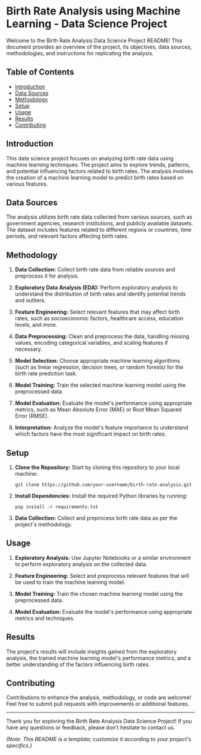# Birth Rate Analysis using Machine Learning - Data Science Project

Welcome to the Birth Rate Analysis Data Science Project README! This document provides an overview of the project, its objectives, data sources, methodologies, and instructions for replicating the analysis.

## Table of Contents

- [Introduction](#introduction)
- [Data Sources](#data-sources)
- [Methodology](#methodology)
- [Setup](#setup)
- [Usage](#usage)
- [Results](#results)
- [Contributing](#contributing)

## Introduction

This data science project focuses on analyzing birth rate data using machine learning techniques. The project aims to explore trends, patterns, and potential influencing factors related to birth rates. The analysis involves the creation of a machine learning model to predict birth rates based on various features.

## Data Sources

The analysis utilizes birth rate data collected from various sources, such as government agencies, research institutions, and publicly available datasets. The dataset includes features related to different regions or countries, time periods, and relevant factors affecting birth rates.

## Methodology

1. **Data Collection:** Collect birth rate data from reliable sources and preprocess it for analysis.

2. **Exploratory Data Analysis (EDA):** Perform exploratory analysis to understand the distribution of birth rates and identify potential trends and outliers.

3. **Feature Engineering:** Select relevant features that may affect birth rates, such as socioeconomic factors, healthcare access, education levels, and more.

4. **Data Preprocessing:** Clean and preprocess the data, handling missing values, encoding categorical variables, and scaling features if necessary.

5. **Model Selection:** Choose appropriate machine learning algorithms (such as linear regression, decision trees, or random forests) for the birth rate prediction task.

6. **Model Training:** Train the selected machine learning model using the preprocessed data.

7. **Model Evaluation:** Evaluate the model's performance using appropriate metrics, such as Mean Absolute Error (MAE) or Root Mean Squared Error (RMSE).

8. **Interpretation:** Analyze the model's feature importance to understand which factors have the most significant impact on birth rates.

## Setup

1. **Clone the Repository:** Start by cloning this repository to your local machine:
   ```
   git clone https://github.com/your-username/birth-rate-analysis.git
   ```

2. **Install Dependencies:** Install the required Python libraries by running:
   ```
   pip install -r requirements.txt
   ```

3. **Data Collection:** Collect and preprocess birth rate data as per the project's methodology.

## Usage

1. **Exploratory Analysis:** Use Jupyter Notebooks or a similar environment to perform exploratory analysis on the collected data.

2. **Feature Engineering:** Select and preprocess relevant features that will be used to train the machine learning model.

3. **Model Training:** Train the chosen machine learning model using the preprocessed data.

4. **Model Evaluation:** Evaluate the model's performance using appropriate metrics and techniques.

## Results

The project's results will include insights gained from the exploratory analysis, the trained machine learning model's performance metrics, and a better understanding of the factors influencing birth rates.

## Contributing

Contributions to enhance the analysis, methodology, or code are welcome! Feel free to submit pull requests with improvements or additional features.

---

Thank you for exploring the Birth Rate Analysis Data Science Project! If you have any questions or feedback, please don't hesitate to contact us.

*(Note: This README is a template; customize it according to your project's specifics.)*
